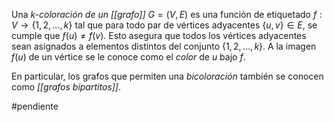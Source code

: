 Una _$k$-coloración de un [[grafo]]_ $G = (V, E)$ es una función de etiquetado $f: V \rightarrow \{1, 2, \ldots, k\}$ tal que para todo par de vértices adyacentes $\{u, v\} \in E$, se cumple que $f(u) \neq f(v)$. Esto asegura que todos los vértices adyacentes sean asignados a elementos distintos del conjunto $\{1, 2, \ldots, k\}$. A la imagen $f(u)$ de un vértice se le conoce como el _color_ de $u$ bajo $f$.

En particular, los grafos que permiten una _bicoloración_ también se conocen como _[[grafos bipartitos]]_.

#pendiente 